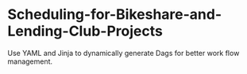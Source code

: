 # Scheduling-for-Bikeshare-and-Lending-Club-Projects
Use YAML and Jinja to dynamically generate Dags for better work flow management.

